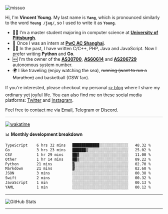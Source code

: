 <p align="left"> <img src="https://komarev.com/ghpvc/?username=missuo&label=Profile%20views&color=0e75b6&style=flat" alt="missuo" /> </p>


Hi, I'm **Vincent Young**. My last name is **`Yang`**, which is pronounced similarly to the word **`Young /jʌŋ/`**, so I used to write it as **`Young`**. 

-  👨‍🎓 I'm a master student majoring in computer science at [**University of Pittsburgh**](https://www.pitt.edu).
-  💼 Once I was an intern at **[PwC AC Shanghai](https://www.linkedin.com/company/pwc-ac-shanghai/)**.
-  👨‍💻 In the past, I have written C/C++, PHP, Java and JavaScript. Now I prefer writing **Python** and **Go**.
-  🆕 I'm the owner of the **[AS30700](https://bgp.tools/as/30700)**, **[AS60614](https://bgp.tools/as/60614)** and **[AS206729](https://bgp.tools/as/206729)** autonomous system number.
-  🌍 I like traveling (enjoy watching the sea), ~~running (want to run a Marathon)~~ and basketball (GSW fan).

If you're interested, please checkout my personal [✏️ blog](https://missuo.me/) where I share my ordinary yet joyful life. You can also find me on these social media platforms: [Twitter](https://twitter.com/m1ssuo) and [Instagram](https://www.instagram.com/missuo.me).

Feel free to contact me via <a href="mailto:me@owo.nz">Email</a>, [Telegram](https://t.me/missuo) or [Discord](https://discordapp.com/users/missuo#7448).

-------

[![wakatime](https://wakatime.com/badge/user/c13cd961-40ca-417a-afb6-1f9ea8ac295c.svg)](https://wakatime.com/@missuo)

📊 **Monthly development breakdown**
<!--START_SECTION:waka-->

```txt
TypeScript    6 hrs 32 mins   ████████████░░░░░░░░░░░░░   48.32 %
Go            3 hrs 23 mins   ██████▒░░░░░░░░░░░░░░░░░░   25.02 %
CSV           1 hr 29 mins    ██▓░░░░░░░░░░░░░░░░░░░░░░   11.00 %
Other         1 hr 14 mins    ██▒░░░░░░░░░░░░░░░░░░░░░░   09.22 %
Python        21 mins         ▓░░░░░░░░░░░░░░░░░░░░░░░░   02.70 %
Markdown      21 mins         ▓░░░░░░░░░░░░░░░░░░░░░░░░   02.60 %
JSON          3 mins          ░░░░░░░░░░░░░░░░░░░░░░░░░   00.38 %
Swift         2 mins          ░░░░░░░░░░░░░░░░░░░░░░░░░   00.32 %
JavaScript    1 min           ░░░░░░░░░░░░░░░░░░░░░░░░░   00.13 %
YAML          1 min           ░░░░░░░░░░░░░░░░░░░░░░░░░   00.12 %
```

<!--END_SECTION:waka-->

-------

![GitHub Stats](https://github-readme-stats-opal-alpha-76.vercel.app/api?username=missuo&show_icons=true&theme=transparent)

-------

